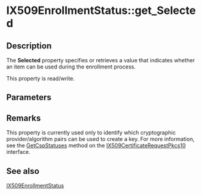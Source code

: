 # IX509EnrollmentStatus::get_Selected

## Description

The **Selected** property specifies or retrieves a value that indicates whether an item can be used during the enrollment process.

This property is read/write.

## Parameters

## Remarks

This property is currently used only to identify which cryptographic provider/algorithm pairs can be used to create a key. For more information, see the [GetCspStatuses](https://learn.microsoft.com/windows/desktop/api/certenroll/nf-certenroll-ix509certificaterequestpkcs10-getcspstatuses) method on the [IX509CertificateRequestPkcs10](https://learn.microsoft.com/windows/desktop/api/certenroll/nn-certenroll-ix509certificaterequestpkcs10) interface.

## See also

[IX509EnrollmentStatus](https://learn.microsoft.com/windows/desktop/api/certenroll/nn-certenroll-ix509enrollmentstatus)